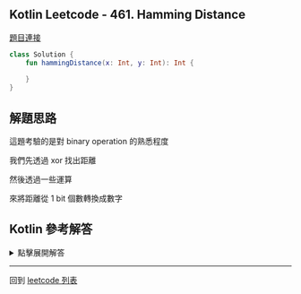 ## Kotlin Leetcode - 461. Hamming Distance

[題目連接](https://leetcode.com/problems/hamming-distance/)

```kotlin
class Solution {
    fun hammingDistance(x: Int, y: Int): Int {
        
    }
}
```

## 解題思路

這題考驗的是對 binary operation 的熟悉程度

我們先透過 xor 找出距離

然後透過一些運算

來將距離從  1 bit 個數轉換成數字

## Kotlin 參考解答

<details>
  <summary markdown='span'>點擊展開解答</summary>

```kotlin
class Solution {
    fun hammingDistance(x: Int, y: Int): Int {
        var foo = x xor y
        var dist = 0
        while (foo != 0) {
            dist++
            foo = foo and (foo - 1)
        }
        return dist
    }
}
```

</details>

------

回到 [leetcode 列表](index.md)
